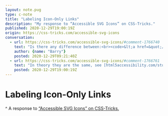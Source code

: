 ```yaml
---
layout: note.pug
type: c-note
title: "Labeling Icon-Only Links"
description: "My response to “Accessible SVG Icons” on CSS-Tricks."
published: 2020-12-29T19:00:19Z
origin: https://css-tricks.com/accessible-svg-icons
conversation:
  - url: https://css-tricks.com/accessible-svg-icons/#comment-1766740
    text: "Is there any difference between:<br><code>&lt;a href=&quot;/&quot; aria-label=&quot;Good Label&quot;&gt;&lt;svg aria-hidden=&quot;true&quot; … &gt;&lt;/svg&gt;&lt;/a&gt;</code><br>and<br><code>&lt;a href=&quot;/&quot;&gt;&lt;svg aria-label=&quot;Good Label&quot; role=&quot;img&quot; … &gt;&lt;/svg&gt;&lt;/a&gt;</code><br><br>And why not use <code>&lt;title&gt;</code> in this case?"
    author: {name: "Barry"}
    posted: 2020-12-29T09:21:40Z
  - url: https://css-tricks.com/accessible-svg-icons/#comment-1766761
    text: "In theory they are the same, see [html5accessibility.com/stuff/2020/11/07/not-so-short-note-on-aria-label-usage-big-table-edition/,](https://html5accessibility.com/stuff/2020/11/07/not-so-short-note-on-aria-label-usage-big-table-edition/) but …<br><br>… the second form is more verbose in VoiceOver, because SVG with aria-label is announced as a group, so rather go with aria-label on the link."
    posted: 2020-12-29T19:00:19Z
---
```


# Labeling Icon-Only Links
^ A response to [“Accessible SVG Icons” on CSS-Tricks.](https://css-tricks.com/accessible-svg-icons/)
